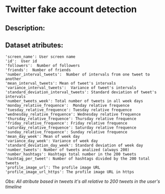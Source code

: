# Twitter fake account detection
## Description:
## Dataset atributes:
    'screen_name': User screen name
    'id':  User id
    'followers':  Number of followers
    'friends':  Number of friends
    'number_interval_tweets':  Number of intervals from one tweet to another
    'mean_interval_tweets': Mean of tweet's intervals
    'variance_interval_tweets':  Variance of tweet's intervals
    'standard_deviation_interval_tweets': Standard deviation of tweet's intervals
    'number_tweets_week': Total number of tweets in all week days
    'monday_relative_frequence':  Monday relative frequence
    'tuesday_relative_frequence': Tuesday relative frequence
    'wednesday_relative_frequence': Wednesday relative frequence
    'thursday_relative_frequence': Thursday relative frequence
    'friday_relative_frequence': Friday relative frequence
    'saturday_relative_frequence': Saturday relative frequence
    'sunday_relative_frequence': Sunday relative frequence
    'mean_day_week': Mean of week day
    'variance_day_week': Variance of week day
    'standard_deviation_day_week': Standard deviation of week day
    'number_tweets': Number of tweets analized (always 200)
    'number_hashtags': Hashtags total number in the 200 tweets
    'hashtag_per_tweet': Number of hashtags divided by the 200 total tweets
    'profile_image_url': The profile image URL
    'profile_image_url_https': The profile image URL in https
_Obs: All atribute based in tweets it's all relative to 200 tweets in the user's timeline_
